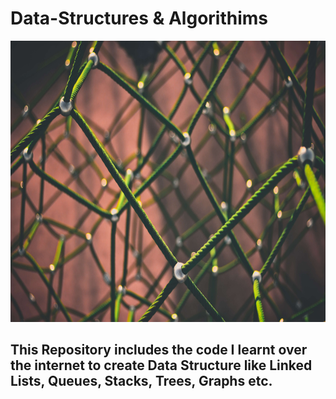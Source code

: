 # Data-Structures & Algorithims

<img src="https://github.com/tanyasingh27/Data-Structures/blob/master/Images/DS.jpg" alt="image" width="900px" height="450px">


## This Repository includes the code I learnt over the internet to create Data Structure like Linked Lists, Queues, Stacks, Trees, Graphs etc.